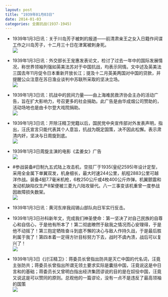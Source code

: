 ```yaml
---
layout: post
title: "1939年01月03日"
date: 2014-01-03
categories: 全面抗战(1937-1945)
---
```


<meta name="referrer" content="no-referrer" />

- 1939年1月3日讯：关于川岛芳子被刺的报道——前清肃亲王之女入日籍作间谍工作之川岛芳子，十二月三十日在津寓被刺身死。 <br/><img src="https://ww2.sinaimg.cn/large/aca367d8jw1ec6pk2cpgjj205w05m3yv.jpg" />

- 1939年1月3日讯：外交部长王宠惠发表论文，检讨了过去一年中的国际发展情况，称世界领袖列强如英美法苏对于中国抗战，均表示同情。文中述及英美法三国去年11月促令日本重新开放长江；提及十二月英美两国对中国的贷款，并提醒公众注意在苏日渔业谈判中苏联所采取的坚决立场。 <br/><img src="https://ww1.sinaimg.cn/large/aca367d8jw1ec6ntmbt5nj208j0bsabm.jpg" />

- 1939年1月3日讯：抗战中的民间力量——由上海难民救济协会主办的活动广告，旨在扩大影响力，号召更多的社会捐助。此广告是由华成烟公司赞助的，活动场地也是由卡尔登大戏院捐助。 <br/><img src="https://ww3.sinaimg.cn/large/aca367d8jw1ec6m35gwv0j20cm0h5whk.jpg" />

- 1939年1月3日讯：开除汪精卫党籍以后，国民党中央宣传部对外发表声明，指出，汪氏宣言只能代表其个人意旨，抗战为既定国策，决不因此松懈。表示肃清内奸，坚决与日周旋到底。 <br/><img src="https://ww1.sinaimg.cn/large/aca367d8jw1ec6f5ftaxsj20620gbdh4.jpg" />

- 1939年1月3日周旋主演的电影《孟姜女》广告 <br/><img src="https://ww1.sinaimg.cn/large/aca367d8jw1ec687r4ev7j209a0b8jsl.jpg" />

- #参战装备#日制九五式陆上攻击机，空技厂于1935(皇纪2595)年设计定型，采用全金属下单翼双发，机身细长，最大时速244公里，航程2883公里可越洋作战。装备4挺7.7毫米机枪，6枚250公斤或4枚400公斤炸弹。机翼颤震和发动机缺陷仅生产8架便被三菱九六陆攻替代。八一三事变该机重曾一度参战因故障损失数架。 <br/><img src="https://ww3.sinaimg.cn/large/aca367d8jw1ec64glwxjfj20cs0i2abu.jpg" />

- 1939年1月3日讯：黄河东岸我阎锡山部队向日军实行反击。 

- 1939年1月3日孙科新年文，完成我们神圣使命：第一坚决了对自己民族的自尊心和自信心，于是他有所本了！第二彻底暸然于敌我之情况而心安理得，于是他不动摇了！第三抱定牺牲奋斗到底不懈的决心与敌人作持久战，于是最后胜利属于我了！第四本着一定得方针目标努力下去，战时不虞內溃，战后可以复兴了！ <br/><img src="https://ww2.sinaimg.cn/large/aca367d8jw1ec61a1vqr6j20lw15wtye.jpg" />

- 1939年1月3日《讨汪精卫》：蒋委员长曾指出防共是灭亡中国的代名词，汪竟主张防共；蒋委员长曾指出所谓无领土要求实际是囊括中国，汪竟说这是中日言和的基础；蒋委员长又曾明白指出经济集团谬说的目的是在奴役中国，汪竟又说这是可以赞同的原则。总观他的一篇谬论，没有一点不是违反了最高领袖的国策 <br/><img src="https://ww1.sinaimg.cn/large/aca367d8jw1ec5zjlpwhyj20nr0yfdyc.jpg" />

